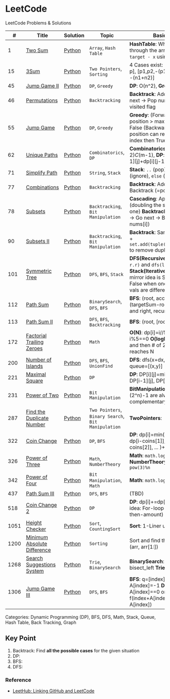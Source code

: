# LeetCode
LeetCode Problems & Solutions
   
| # | Title | Solution | Topic | Basic Idea | 
|---| ----- | -------- | ------| ---------- |
|1 | [Two Sum](https://github.com/hyeseonko/LeetCode/tree/main/1-two-sum) | [Python](https://github.com/hyeseonko/LeetCode/blob/main/1-two-sum/1-two-sum.py) | `Array`, `Hash Table` | **HashTable**: While scanning through the array, wait for the `target - x` using hash map
|15 | [3Sum](https://github.com/hyeseonko/LeetCode/tree/main/15-3sum) | [Python](https://github.com/hyeseonko/LeetCode/blob/main/15-3sum/15-3sum.py) | `Two Pointers`, `Sorting` | 4 Cases exist: [0,0,0], [0,p,-p], [p1,p2,-(p1+p2)], [n1, n2, -(n1+n2)]
|45 | [Jump Game II](https://github.com/hyeseonko/LeetCode/tree/main/45-jump-game-ii) | [Python](https://github.com/hyeseonko/LeetCode/blob/main/45-jump-game-ii/45-jump-game-ii.py) | `DP`, `Greedy` | **DP**: O(n^2), **Greedy**: (TBD)
|46 | [Permutations](https://github.com/hyeseonko/LeetCode/tree/main/46-permutations) | [Python](https://github.com/hyeseonko/LeetCode/blob/main/46-permutations/46-permutations.py) | `Backtracking` | **Backtrack**: Add nums[i] -> Go next -> Pop nums[i] with visited flag
|55 | [Jump Game](https://github.com/hyeseonko/LeetCode/tree/main/55-jump-game) | [Python](https://github.com/hyeseonko/LeetCode/blob/main/55-jump-game/55-jump-game.py) | `DP`, `Greedy` | **Greedy**: (Forward) if cur position > max position then False (Backward) if last position can reach the first index then True
|62 | [Unique Paths](https://github.com/hyeseonko/LeetCode/tree/main/62-unique-paths) | [Python](https://github.com/hyeseonko/LeetCode/blob/main/62-unique-paths/62-unique-paths.py) | `Combinatorics`, `DP` | **Combinatorics**: (m+n-2)_C_(m-1), **DP**: dp[i][j]=dp[i-1][j]+dp[i][j-1] 
|71 | [Simplify Path](https://github.com/hyeseonko/LeetCode/tree/main/71-simplify-path) | [Python](https://github.com/hyeseonko/LeetCode/blob/main/71-simplify-path/71-simplify-path.py) | `String`, `Stack` | **Stack**: `..` (pop), `. or empty` (ignore), `else` (push) 
|77 | [Combinations](https://github.com/hyeseonko/LeetCode/tree/main/77-combinations) | [Python]() | `Backtracking` | **Backtrack**: Add i -> Go next -> Backtrack (=pop i)
|78 | [Subsets](https://github.com/hyeseonko/LeetCode/tree/main/78-subsets) | [Python](https://github.com/hyeseonko/LeetCode/blob/main/78-subsets/78-subsets.py) | `Backtracking`, `Bit Manipulation` | **Cascading**: Append nums[i] (doubling the size of previous one) **Backtrack**: Add nums[i] -> Go next -> Backtrack (=pop nums[i])
|90 | [Subsets II](https://github.com/hyeseonko/LeetCode/tree/main/90-subsets-ii) | [Python](https://github.com/hyeseonko/LeetCode/blob/main/90-subsets-ii/90-subsets-ii.py) | `Backtracking`, `Bit Manipulation` | **Backtrack**: Same idea as #78 + `set.add(tuple(sorted(list)))` to remove duplicates
|101 | [Symmetric Tree](https://github.com/hyeseonko/LeetCode/tree/main/101-symmetric-tree) | [Python](https://github.com/hyeseonko/LeetCode/blob/main/101-symmetric-tree/101-symmetric-tree.py) | `DFS`, `BFS`, `Stack` | **DFS(Recursive)**: `dfs(l.l, r.r)` and `dfs(l.r, r.l)` **Stack(Iterative)**: Basically, mirror idea is SAME & return False when one is None or vals are different
|112 | [Path Sum](https://github.com/hyeseonko/LeetCode/tree/main/112-path-sum) | [Python](https://github.com/hyeseonko/LeetCode/blob/main/112-path-sum/112-path-sum.py) | `BinarySearch`, `DFS`, `BFS` | **BFS**: (root, acc_sum)  **DFS**: (targetSum-root.val) for left and right, recursively
|113 | [Path Sum II](https://github.com/hyeseonko/LeetCode/tree/main/113-path-sum-ii) | [Python](https://github.com/hyeseonko/LeetCode/blob/main/113-path-sum-ii/113-path-sum-ii.py) | `DFS`, `BFS`, `Backtracking` | **BFS**: (root, [root.val])
|172 | [Factorial Trailing Zeroes](https://github.com/hyeseonko/LeetCode/tree/main/172-factorial-trailing-zeroes) | [Python](https://github.com/hyeseonko/LeetCode/blob/main/172-factorial-trailing-zeroes/172-factorial-trailing-zeroes.py) | `Math` | **O(N)**: dp[i]=i//5 + dp[i//5] if i%5==0 **O(logN)**: Add # of 5s and then # of 25s ... until it reaches N
|200 | [Number of Islands](https://github.com/hyeseonko/LeetCode/tree/main/200-number-of-islands) | [Python](https://github.com/hyeseonko/LeetCode/blob/main/200-number-of-islands/200-number-of-islands.py) | `DFS`, `BFS`, `UnionFind` | **DFS**: dfs(x+dx, y+dy) **BFS**: queue=[(x,y)]
|221 | [Maximal Square](https://github.com/hyeseonko/LeetCode/tree/main/221-maximal-square) | [Python](https://github.com/hyeseonko/LeetCode/blob/main/221-maximal-square/221-maximal-square.py) | `DP` | **DP**: DP[i][j]=min(DP[i][j-1], DP[i-1][j], DP[i-1][j-1])+1
|231 | [Power of Two](https://github.com/hyeseonko/LeetCode/tree/main/231-power-of-two) | [Python](https://github.com/hyeseonko/LeetCode/blob/main/231-power-of-two/231-power-of-two.py) | `Bit Manipulation` | **BitManipulation**: (2^n) and (2^n)-1 are always complementary 
|287 | [Find the Duplicate Number](https://github.com/hyeseonko/LeetCode/tree/main/287-find-the-duplicate-number) | [Python](https://github.com/hyeseonko/LeetCode/blob/main/287-find-the-duplicate-number/287-find-the-duplicate-number.py) | `Two Pointers`, `Binary Search`, `Bit Manipulation` | **TwoPointers**:
|322 | [Coin Change](https://github.com/hyeseonko/LeetCode/tree/main/322-coin-change) | [Python](https://github.com/hyeseonko/LeetCode/blob/main/322-coin-change/322-coin-change.py) | `DP`, `BFS` | **DP**: dp[i]=min(dp[i-coins[0]], dp[i-coins[1]], dp[i-coins[2]], ... )+1
|326 | [Power of Three](https://github.com/hyeseonko/LeetCode/tree/main/326-power-of-three) | [Python](https://github.com/hyeseonko/LeetCode/blob/main/326-power-of-three/326-power-of-three.py) | `Math`, `NumberTheory` | **Math**: `math.log(n, 3)`, **NumberTheory**: Check `max pow(3)%n `
|342 | [Power of Four](https://github.com/hyeseonko/LeetCode/tree/main/342-power-of-four) | [Python](https://github.com/hyeseonko/LeetCode/blob/main/342-power-of-four/342-power-of-four.py) | `Bit Manipulation`, `Math` | **Math**: `math.log(n, 4)`
|437 | [Path Sum III](https://github.com/hyeseonko/LeetCode/tree/main/437-path-sum-iii) | [Python](https://github.com/hyeseonko/LeetCode/blob/main/437-path-sum-iii/437-path-sum-iii.py) | `DFS`, `BFS` | (TBD)
|518 | [Coin Change 2](https://github.com/hyeseonko/LeetCode/tree/main/518-coin-change-2) | [Python](https://github.com/hyeseonko/LeetCode/blob/main/518-coin-change-2/518-coin-change-2.py) | `DP` | **DP**: dp[i]+=dp[i-coin] (Key idea: For-loop-coin-first-then-amount)
|1051 | [Height Checker](https://github.com/hyeseonko/LeetCode/tree/main/1051-height-checker) | [Python](https://github.com/hyeseonko/LeetCode/blob/main/1051-height-checker/1051-height-checker.py) | `Sort`, `CountingSort` | **Sort**: 1-Liner using zip & sort
|1200 | [Minimum Absolute Difference](https://github.com/hyeseonko/LeetCode/tree/main/1200-minimum-absolute-difference) | [Python](https://github.com/hyeseonko/LeetCode/blob/main/1200-minimum-absolute-difference/1200-minimum-absolute-difference.py) | `Sorting` | Sort and find the min with zip (arr, arr[1:])
|1268 | [Search Suggestions System](https://github.com/hyeseonko/LeetCode/tree/main/1268-search-suggestions-system) | [Python](https://github.com/hyeseonko/LeetCode/blob/main/1268-search-suggestions-system/1268-search-suggestions-system.py) | `Trie`, `BinarySearch` | **BinarySearch**: sort and bisect_left **Trie**: (TBD)
|1306 | [Jump Game III](https://github.com/hyeseonko/LeetCode/tree/main/1306-jump-game-iii) | [Python](https://github.com/hyeseonko/LeetCode/blob/main/1306-jump-game-iii/1306-jump-game-iii.py) | `DFS`, `BFS` | **BFS**: q=[index] and A[index]=-1 **DFS**: return A[index]==0 or f(index+A[index]) or f(index-A[index])

Categories: Dynamic Programming (DP), BFS, DFS, Math, Stack, Queue, Hash Table, Back Tracking, Graph
## Key Point
1. Backtrack: Find **all the possible cases** for the given situation
2. DP:
3. BFS:
4. DFS:

### Reference
- [LeetHub: Linking GitHub and LeetCode](https://github.com/QasimWani/LeetHub)
 
